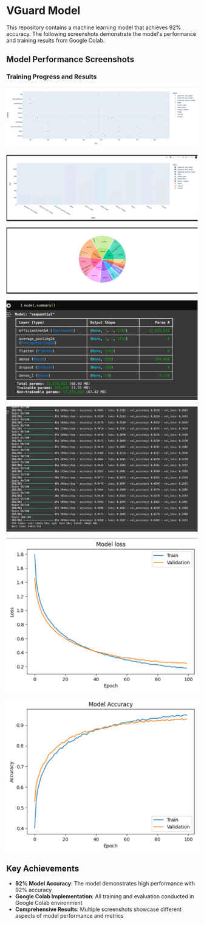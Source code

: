# VGuard Model

This repository contains a machine learning model that achieves 92% accuracy. The following screenshots demonstrate the model's performance and training results from Google Colab.

## Model Performance Screenshots

### Training Progress and Results

![Model Performance 1](Screenshot%202025-09-13%20at%2002-06-55%2098%20model%25%20-%20Colab.png)

![Model Performance 2](Screenshot%202025-09-13%20at%2002-07-16%2098%20model%25%20-%20Colab.png)

![Model Performance 3](Screenshot%202025-09-13%20at%2002-07-30%2098%20model%25%20-%20Colab.png)

![Model Performance 4](Screenshot%202025-09-13%20at%2002-08-30%2098%20model%25%20-%20Colab.png)

![Model Performance 5](Screenshot%202025-09-13%20at%2002-09-03%2098%20model%25%20-%20Colab.png)

![Model Performance 6](Screenshot%202025-09-13%20at%2002-09-14%2098%20model%25%20-%20Colab.png)

![Model Performance 7](Screenshot%202025-09-13%20at%2002-09-20%2098%20model%25%20-%20Colab.png)

## Key Achievements

- **92% Model Accuracy**: The model demonstrates high performance with 92% accuracy
- **Google Colab Implementation**: All training and evaluation conducted in Google Colab environment
- **Comprehensive Results**: Multiple screenshots showcase different aspects of model performance and metrics
